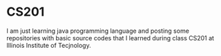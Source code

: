 # CS201
I am just learning java programming language and posting some repositories with basic source codes that I learned during class CS201 at Illinois Institute of Tecjnology.
